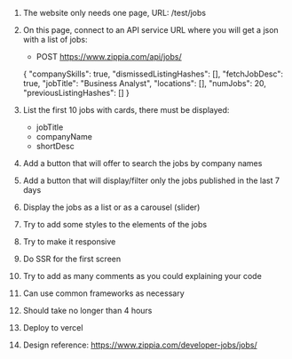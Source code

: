 1. The website only needs one page, URL: /test/jobs

2. On this page, connect to an API service URL where you will get a json with a list of jobs:

    - POST https://www.zippia.com/api/jobs/

    {
        "companySkills": true,
        "dismissedListingHashes": [],
        "fetchJobDesc": true,
        "jobTitle": "Business Analyst",
        "locations": [],
        "numJobs": 20,
        "previousListingHashes": []
    }

3. List the first 10 jobs with cards, there must be displayed:

    - jobTitle
    - companyName
    - shortDesc

4. Add a button that will offer to search the jobs by company names

5. Add a button that will display/filter only the jobs published in the last 7 days

6. Display the jobs as a list or as a carousel (slider)

7. Try to add some styles to the elements of the jobs

8. Try to make it responsive

9. Do SSR for the first screen

10. Try to add as many comments as you could explaining your code

11. Can use common frameworks as necessary

12. Should take no longer than 4 hours

13. Deploy to vercel

14. Design reference: https://www.zippia.com/developer-jobs/jobs/